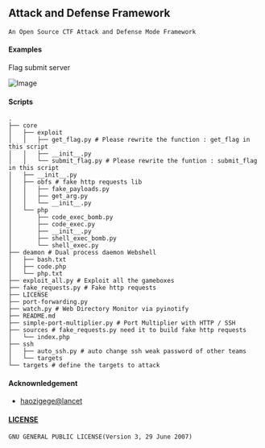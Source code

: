 Attack and Defense Framework
---

```
An Open Source CTF Attack and Defense Mode Framework
```

#### Examples
Flag submit server

![Image](https://upload-images.jianshu.io/upload_images/2355077-9158e3a59ef809ac.png?imageMogr2/auto-orient/strip%7CimageView2/2/w/1240)

#### Scripts

```
.
├── core
│   ├── exploit
│   │   ├── get_flag.py # Please rewrite the function : get_flag in this script
│   │   ├── __init__.py
│   │   └── submit_flag.py # Please rewrite the funtion : submit_flag in this script
│   ├── __init__.py
│   ├── obfs # fake http requests lib
│   │   ├── fake_payloads.py
│   │   ├── get_arg.py
│   │   └── __init__.py
│   └── php
│       ├── code_exec_bomb.py
│       ├── code_exec.py
│       ├── __init__.py
│       ├── shell_exec_bomb.py
│       └── shell_exec.py
├── deamon # Dual process daemon Webshell
│   ├── bash.txt
│   ├── code.php
│   └── php.txt
├── exploit_all.py # Exploit all the gameboxes
├── fake_requests.py # Fake http requests
├── LICENSE
├── port-forwarding.py
├── watch.py # Web Directory Monitor via pyinotify
├── README.md
├── simple-port-multiplier.py # Port Multiplier with HTTP / SSH
├── sources # fake_requests.py need it to build fake http requests
│   └── index.php
├── ssh
│   ├── auto_ssh.py # auto change ssh weak password of other teams
│   └── targets
└── targets # define the targets to attack
```

#### Acknownledgement
* [haozigege@lancet](https://github.com/zhl2008/flag_service)

#### [LICENSE](https://github.com/WangYihang/Attack_Defense_Framework/blob/master/LICENSE)
```
GNU GENERAL PUBLIC LICENSE(Version 3, 29 June 2007)
```
